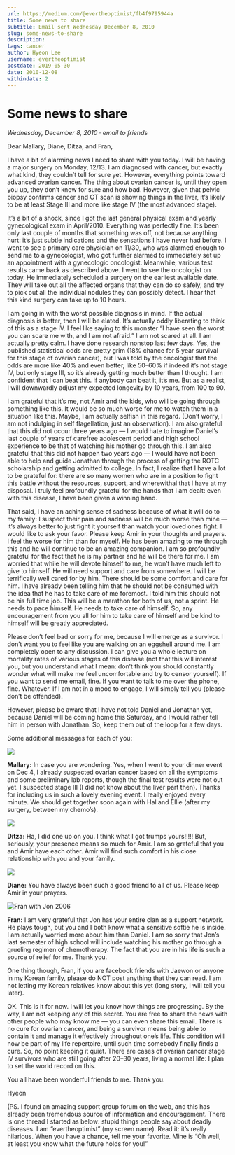 ```yaml
---
url: https://medium.com/@evertheoptimist/fb4f9795944a
title: Some news to share
subtitle: Email sent Wednesday December 8, 2010
slug: some-news-to-share
description: 
tags: cancer
author: Hyeon Lee
username: evertheoptimist
postdate: 2019-05-30
date: 2010-12-08
withindate: 2
---
```


# Some news to share

*Wednesday, December 8, 2010*
&middot;
*email to friends*

Dear Mallary, Diane, Ditza, and Fran,

I have a bit of alarming news I need to share with you today. I will be having a major surgery on Monday, 12/13. I am diagnosed with cancer, but exactly what kind, they couldn’t tell for sure yet. However, everything points toward advanced ovarian cancer. The thing about ovarian cancer is, until they open you up, they don’t know for sure and how bad. However, given that pelvic biopsy confirms cancer and CT scan is showing things in the liver, it’s likely to be at least Stage III and more like stage IV (the most advanced stage).

It’s a bit of a shock, since I got the last general physical exam and yearly gynecological exam in April/2010. Everything was perfectly fine. It’s been only last couple of months that something was off, not because anything hurt: it’s just subtle indications and the sensations I have never had before. I went to see a primary care physician on 11/30, who was alarmed enough to send me to a gynecologist, who got further alarmed to immediately set up an appointment with a gynecologic oncologist. Meanwhile, various test results came back as described above. I went to see the oncologist on today. He immediately scheduled a surgery on the earliest available date. They will take out all the affected organs that they can do so safely, and try to pick out all the individual nodules they can possibly detect. I hear that this kind surgery can take up to 10 hours.

I am going in with the worst possible diagnosis in mind. If the actual diagnosis is better, then I will be elated. It’s actually oddly liberating to think of this as a stage IV. I feel like saying to this monster “I have seen the worst you can scare me with, and I am not afraid.” I am not scared at all. I am actually pretty calm. I have done research nonstop last few days. Yes, the published statistical odds are pretty grim (18% chance for 5 year survival for this stage of ovarian cancer), but I was told by the oncologist that the odds are more like 40% and even better, like 50–60% if indeed it’s not stage IV, but only stage III, so it’s already getting much better than I thought. I am confident that I can beat this. If anybody can beat it, it’s me. But as a realist, I will downwardly adjust my expected longevity by 10 years, from 100 to 90.

I am grateful that it’s me, not Amir and the kids, who will be going through something like this. It would be so much worse for me to watch them in a situation like this. Maybe, I am actually selfish in this regard. (Don’t worry, I am not indulging in self flagellation, just an observation). I am also grateful that this did not occur three years ago — I would hate to imagine Daniel’s last couple of years of carefree adolescent period and high school experience to be that of watching his mother go through this. I am also grateful that this did not happen two years ago — I would have not been able to help and guide Jonathan through the process of getting the ROTC scholarship and getting admitted to college. In fact, I realize that I have a lot to be grateful for: there are so many women who are in a position to fight this battle without the resources, support, and wherewithal that I have at my disposal. I truly feel profoundly grateful for the hands that I am dealt: even with this disease, I have been given a winning hand.

That said, I have an aching sense of sadness because of what it will do to my family: I suspect their pain and sadness will be much worse than mine — it’s always better to just fight it yourself than watch your loved ones fight. I would like to ask your favor. Please keep Amir in your thoughts and prayers. I feel the worse for him than for myself. He has been amazing to me through this and he will continue to be an amazing companion. I am so profoundly grateful for the fact that he is my partner and he will be there for me. I am worried that while he will devote himself to me, he won’t have much left to give to himself. He will need support and care from somewhere. I will be terrifically well cared for by him. There should be some comfort and care for him. I have already been telling him that he should not be consumed with the idea that he has to take care of me foremost. I told him this should not be his full time job. This will be a marathon for both of us, not a sprint. He needs to pace himself. He needs to take care of himself. So, any encouragement from you all for him to take care of himself and be kind to himself will be greatly appreciated.

Please don’t feel bad or sorry for me, because I will emerge as a survivor. I don’t want you to feel like you are walking on an eggshell around me. I am completely open to any discussion. I can give you a whole lecture on mortality rates of various stages of this disease (not that this will interest you, but you understand what I mean: don’t think you should constantly wonder what will make me feel uncomfortable and try to censor yourself). If you want to send me email, fine. If you want to talk to me over the phone, fine. Whatever. If I am not in a mood to engage, I will simply tell you (please don’t be offended).

However, please be aware that I have not told Daniel and Jonathan yet, because Daniel will be coming home this Saturday, and I would rather tell him in person with Jonathan. So, keep them out of the loop for a few days.

Some additional messages for each of you:

![](./assets/1*ilewS25O7ELKcLerlzMSDw.png)

**Mallary:** In case you are wondering. Yes, when I went to your dinner event on Dec 4, I already suspected ovarian cancer based on all the symptoms and some preliminary lab reports, though the final test results were not out yet. I suspected stage III (I did not know about the liver part then). Thanks for including us in such a lovely evening event. I really enjoyed every minute. We should get together soon again with Hal and Ellie (after my surgery, between my chemo’s).

![](./assets/1*m59Dn1HRD5XioXATQdzpow.png)

**Ditza:** Ha, I did one up on you. I think what I got trumps yours!!!!! But, seriously, your presence means so much for Amir. I am so grateful that you and Amir have each other. Amir will find such comfort in his close relationship with you and your family.

![](./assets/1*WJ-WujMnqudD2CPt7bk8YA.png)

**Diane:** You have always been such a good friend to all of us. Please keep Amir in your prayers.

![Fran with Jon 2006](./assets/1*LlmRQo3AgMuS5oOshMZHEg.png)

**Fran:** I am very grateful that Jon has your entire clan as a support network. He plays tough, but you and I both know what a sensitive softie he is inside. I am actually worried more about him than Daniel. I am so sorry that Jon’s last semester of high school will include watching his mother go through a grueling regimen of chemotherapy. The fact that you are in his life is such a source of relief for me. Thank you.

One thing though, Fran, if you are facebook friends with Jaewon or anyone in my Korean family, please do NOT post anything that they can read. I am not letting my Korean relatives know about this yet (long story, I will tell you later).

OK. This is it for now. I will let you know how things are progressing. By the way, I am not keeping any of this secret. You are free to share the news with other people who may know me — you can even share this email. There is no cure for ovarian cancer, and being a survivor means being able to contain it and manage it effectively throughout one’s life. This condition will now be part of my life repertoire, until such time somebody finally finds a cure. So, no point keeping it quiet. There are cases of ovarian cancer stage IV survivors who are still going after 20–30 years, living a normal life: I plan to set the world record on this.

You all have been wonderful friends to me. Thank you.

Hyeon

(PS. I found an amazing support group forum on the web, and this has already been tremendous source of information and encouragement. There is one thread I started as below: stupid things people say about deadly diseases. I am “evertheoptimist” (my screen name). Read it: it’s really hilarious. When you have a chance, tell me your favorite. Mine is “Oh well, at least you know what the future holds for you!”
